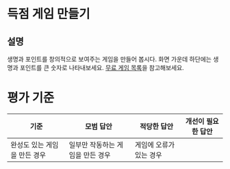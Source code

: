 # 득점 게임 만들기

## 설명

생명과 포인트를 창의적으로 보여주는 게임을 만들어 봅시다. 화면 가운데 하단에는 생명과 포인트를 큰 숫자로 나타내보세요. [무료 게임 목록](https://www.kenney.nl/)을 참고해보세요.

# 평가 기준

기준 | 모범 답안 | 적당한 답안 | 개선이 필요한 답안
--- | --- | --- | ---
 | 완성도 있는 게임을 만든 경우 | 일부만 작동하는 게임을 만든 경우 | 게임에 오류가 있는 경우
